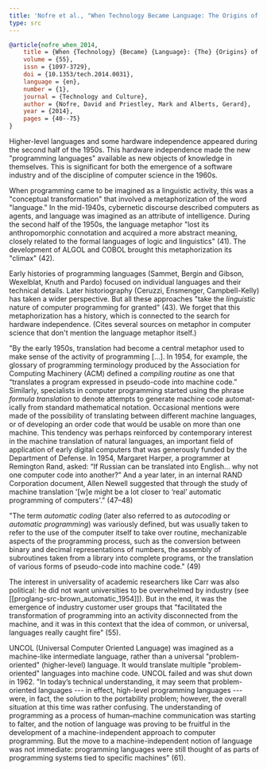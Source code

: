 ```yaml
---
title: 'Nofre et al., "When Technology Became Language: The Origins of the Linguistic Conception of Computer Programming, 1950–1960" (2014)'
type: src
---
```


```bibtex
@article{nofre_when_2014,
	title = {When {Technology} {Became} {Language}: {The} {Origins} of the {Linguistic} {Conception} of {Computer} {Programming}, 1950–1960},
	volume = {55},
	issn = {1097-3729},
	doi = {10.1353/tech.2014.0031},
	language = {en},
	number = {1},
	journal = {Technology and Culture},
	author = {Nofre, David and Priestley, Mark and Alberts, Gerard},
	year = {2014},
	pages = {40--75}
}
```

Higher-level languages and some hardware independence appeared during the second half of the 1950s. This hardware independence made the new "programming languages" available as new objects of knowledge in themselves. This is significant for both the emergence of a software industry and of the discipline of computer science in the 1960s.

When programming came to be imagined as a linguistic activity, this was a "conceptual transformation" that involved a metaphorization of the word "language." In the mid-1940s, cybernetic discourse described computers as agents, and language was imagined as an attribute of intelligence. During the second half of the 1950s, the language metaphor "lost its anthropomorphic connotation and acquired a more abstract meaning, closely related to the formal languages of logic and linguistics" (41). The development of ALGOL and COBOL brought this metaphorization  its "climax" (42).

Early histories of programming languages (Sammet, Bergin and Gibson, Wexelblat, Knuth and Pardo) focused on individual languages and their technical details. Later historiography (Ceruzzi, Ensmenger, Campbell-Kelly) has taken a wider perspective. But all these approaches "take the *linguistic* nature of computer programming for granted" (43). We forget that this metaphorization has a history, which is connected to the search for hardware independence. (Cites several sources on metaphor in computer science that don't mention the language metaphor itself.)

"By the early 1950s, translation had become a central metaphor used to make sense of the activity of programming [...]. In 1954, for example, the glossary of programming terminology produced by the Association for Computing Machinery (ACM) defined a *compiling routine* as one that “translates a program expressed in pseudo-code into machine code.” Similarly, specialists in computer programming started using the phrase *formula translation* to denote attempts to generate machine code automat- ically from standard mathematical notation. Occasional mentions were made of the possibility of translating between different machine languages, or of developing an order code that would be usable on more than one machine. This tendency was perhaps reinforced by contemporary interest in the machine translation of natural languages, an important field of application of early digital computers that was generously funded by the Department of Defense. In 1954, Margaret Harper, a programmer at Remington Rand, asked: “If Russian can be translated into English... why not one computer code into another?” And a year later, in an internal RAND Corporation document, Allen Newell suggested that through the study of machine translation '[w]e might be a lot closer to ‘real’ automatic programming of computers'." (47–48)

"The term *automatic coding* (later also referred to as *autocoding* or *automatic programming*) was variously defined, but was usually taken to refer to the use of the computer itself to take over routine, mechanizable aspects of the programming process, such as the conversion between binary and decimal representations of numbers, the assembly of subroutines taken from a library into complete programs, or the translation of various forms of pseudo-code into machine code." (49)

The interest in universality of academic researchers like Carr was also political: he did not want universities to be overwhelmed by industry (see [[proglang-src-brown_automatic_1954]]). But in the end, it was the emergence of industry customer user groups that "facilitated the transformation of programming into an activity disconnected from the machine, and it was in this context that the idea of common, or universal, languages really caught fire" (55).

UNCOL (Universal Computer Oriented Language) was imagined as a machine-like intermediate language, rather than a universal "problem-oriented" (higher-level) language. It would translate multiple "problem-oriented" languages into machine code. UNCOL failed and was shut down in 1962. "In today’s technical understanding, it may seem that problem-oriented languages --- in effect, high-level programming languages --- were, in fact, the solution to the portability problem; however, the overall situation at this time was rather confusing. The understanding of programming as a process of human–machine communication was starting to falter, and the notion of language was proving to be fruitful in the development of a machine-independent approach to computer programming. But the move to a machine-independent notion of language was not immediate: programming languages were still thought of as parts of programming systems tied to specific machines" (61).
